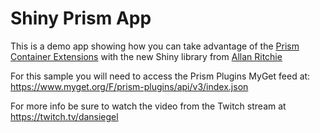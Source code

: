 # Shiny Prism App

This is a demo app showing how you can take advantage of the [Prism Container Extensions](https://github.com/dansiegel/Prism.Container.Extensions) with the new Shiny library from [Allan Ritchie](https://github.com/aritchie)

For this sample you will need to access the Prism Plugins MyGet feed at: https://www.myget.org/F/prism-plugins/api/v3/index.json

For more info be sure to watch the video from the Twitch stream at https://twitch.tv/dansiegel
